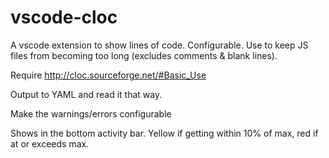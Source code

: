 # vscode-cloc
A vscode extension to show lines of code. Configurable. Use to keep JS files from becoming too long (excludes comments & blank lines).

Require http://cloc.sourceforge.net/#Basic_Use

Output to YAML and read it that way.

Make the warnings/errors configurable
 
Shows in the bottom activity bar. Yellow if getting within 10% of max, red if at or exceeds max.
